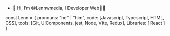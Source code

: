- 👋 Hi, I’m @Lennwmedia, I Developer Web👨‍💻

const Lenn = {
  pronouns: "he" | "him",
  code: [Javascript, Typescript, HTML, CSS],
  tools: [Git, UIComponents, jest, Node, Vite, Redux],
  Libraries: [ React ]
 }

